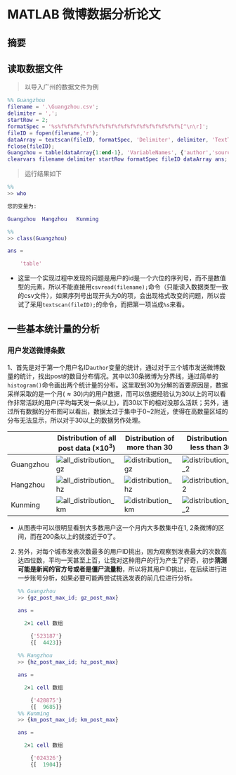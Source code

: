 # MATLAB 微博数据分析论文

## 摘要





## 读取数据文件

> 以导入广州的数据文件为例

```matlab
%% Guangzhou
filename = '.\Guangzhou.csv';
delimiter = ',';
startRow = 2;
formatSpec = '%s%f%f%f%f%f%f%f%f%f%f%f%f%f%f%f%f%f%f%f%[^\n\r]';
fileID = fopen(filename,'r');
dataArray = textscan(fileID, formatSpec, 'Delimiter', delimiter, 'TextType', 'string', 'EmptyValue', NaN, 'HeaderLines' ,startRow-1, 'ReturnOnError', false, 'EndOfLine', '\r\n');
fclose(fileID);
Guangzhou = table(dataArray{1:end-1}, 'VariableNames', {'author','source','forward_num','comment_num','likes_num','month','day','hour','is_original','forward_link_length','original_word_num','content_word_num','forward_word_num','sentiment','emoji_num','tag_num','mention_num','is_located','link_num','topic_num'});
clearvars filename delimiter startRow formatSpec fileID dataArray ans;
```

> 运行结果如下

```matlab
%%
>> who

您的变量为:

Guangzhou  Hangzhou   Kunming  

%%
>> class(Guangzhou)

ans =

    'table'
```

- 这里一个实现过程中发现的问题是用户的id是一个六位的序列号，而不是数值型的元素，所以不能直接用`csvread(filename);`命令（只能读入数据类型一致的csv文件），如果序列号出现开头为0的项，会出现格式改变的问题，所以尝试了采用`textscan(fileID);`的命令，而把第一项当成`%s`来看。



## 一些基本统计量的分析

### 用户发送微博条数

1、首先是对于第一个用户名ID`author`变量的统计，通过对于三个城市发送微博数量的统计，找出post的数目分布情况。其中以30条微博为分界线，通过简单的`histogram()`命令画出两个统计量的分布。这里取到30为分解的首要原因是，数据采样采取的是一个月($\approx30$)内的用户数据，而可以依据经验认为30以上的可以看作非常活跃的用户(平均每天发一条以上)，而30以下的相对没那么活跃；另外，通过所有数据的分布图可以看出，数据太过于集中于0~2附近，使得在高数量区域的分布无法显示，所以对于30以上的数据另作处理。

|           | Distribution of all post data ($\times10^3$)                 | Distribution of more than 30                                 | Distribution of less than 30                                 |
| --------- | ------------------------------------------------------------ | ------------------------------------------------------------ | ------------------------------------------------------------ |
| Guangzhou | ![all_distribution_gz](C:\Users\seven\Desktop\MATLAB大作业\MATLAB-weibo-pj\graphs\all_distribution_gz.jpg) | ![distribution_gz](C:\Users\seven\Desktop\MATLAB大作业\MATLAB-weibo-pj\graphs\distribution_gz.jpg) | ![distribution_gz_2](C:\Users\seven\Desktop\MATLAB大作业\MATLAB-weibo-pj\graphs\distribution_gz_2.jpg) |
| Hangzhou  | ![all_distribution_hz](C:\Users\seven\Desktop\MATLAB大作业\MATLAB-weibo-pj\graphs\all_distribution_hz.jpg) | ![distribution_hz](C:\Users\seven\Desktop\MATLAB大作业\MATLAB-weibo-pj\graphs\distribution_hz.jpg) | ![distribution_hz2](C:\Users\seven\Desktop\MATLAB大作业\MATLAB-weibo-pj\graphs\distribution_hz2.jpg) |
| Kunming   | ![all_distribution_km](C:\Users\seven\Desktop\MATLAB大作业\MATLAB-weibo-pj\graphs\all_distribution_km.jpg) | ![distribution_km](C:\Users\seven\Desktop\MATLAB大作业\MATLAB-weibo-pj\graphs\distribution_km.jpg) | ![distribution_km_2](C:\Users\seven\Desktop\MATLAB大作业\MATLAB-weibo-pj\graphs\distribution_km_2.jpg) |

- 从图表中可以很明显看到大多数用户这一个月内大多数集中在1, 2条微博的区间，而在200条以上的就接近于0了。



2. 另外，对每个城市发表次数最多的用户ID挑出，因为观察到发表最大的次数高达四位数，平均一天甚至上百，让我对这种用户的行为产生了好奇，初步**猜测可能是新闻的官方号或者是僵尸流量粉**，所以将其用户ID挑出，在后续进行进一步账号分析，如果必要可能再尝试挑选发表的前几位进行分析。

   ```matlab
   %% Guangzhou
   >> {gz_post_max_id; gz_post_max}
   
   ans =
   
     2×1 cell 数组
   
       {'523187'}
       {[  4423]}
       
   %% Hangzhou
   >> {hz_post_max_id; hz_post_max}
   
   ans =
   
     2×1 cell 数组
   
       {'428875'}
       {[  9685]}
   %% Kunming
   >> {km_post_max_id; km_post_max}
   
   ans =
   
     2×1 cell 数组
   
       {'024326'}
       {[  1904]}
   ```

   

